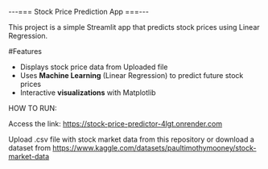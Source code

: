 ---=== Stock Price Prediction App ===---

This project is a simple Streamlit app that predicts stock prices using Linear Regression.

#Features
- Displays stock price data from Uploaded file
- Uses **Machine Learning** (Linear Regression) to predict future stock prices
- Interactive **visualizations** with Matplotlib


HOW TO RUN:

Access the link: https://stock-price-predictor-4lgt.onrender.com

Upload .csv file with stock market data from this repository or download a dataset from https://www.kaggle.com/datasets/paultimothymooney/stock-market-data
